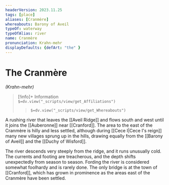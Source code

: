 ```yaml
---
headerVersion: 2023.11.25
tags: [place]
aliases: [Cranmère]
whereabouts: Barony of Aveil
typeOf: waterway
typeOfAlias: river
name: Cranmère
pronunciation: Krahn-mehr
displayDefaults: {defArt: "the" }
---
```

# The Cranmère
*(Krahn-mehr)*
>[!info]+ Information  
> `$=dv.view("_scripts/view/get_Affiliations")`  
>> `$=dv.view("_scripts/view/get_Whereabouts")`

A rushing river that leaves the [[Aveil Ridge]] and flows south and west until it joins the [[Auberonne]] near [[Cranford]]. The area to the east of the Cranmère is hilly and less settled, although during [[Cece I|Cece I's reign]] many new villages sprung up in the hills, drawing equally from the [[Barony of Aveil]] and the [[Duchy of Wisford]]. 

The river descends very steeply from the ridge, and it runs unusually cold. The currents and footing are treacherous, and the depth shifts unexpectedly from season to season. Fording the river is considered somewhat foolhardy and is rarely done. The only bridge is at the town of [[Cranford]], which has grown in prominence as the areas east of the Cranmère have been settled. 